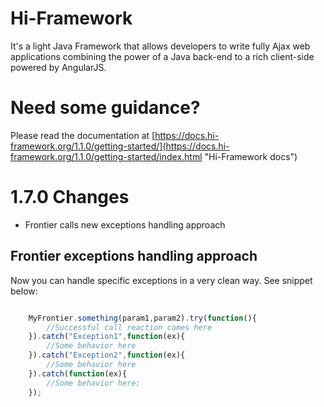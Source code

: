 # Hi-Framework
It's a light Java Framework that allows developers to write fully Ajax web applications combining the power of a Java back-end to a rich client-side powered by AngularJS.


# Need some guidance?
Please read the documentation at [https://docs.hi-framework.org/1.1.0/getting-started/](https://docs.hi-framework.org/1.1.0/getting-started/index.html "Hi-Framework docs")

# 1.7.0 Changes
* Frontier calls new exceptions handling approach


## Frontier exceptions handling approach
Now you can handle specific exceptions in a very clean way.
See snippet below:

```javascript

	MyFrontier.something(param1,param2).try(function(){
    	//Successful call reaction comes here
    }).catch("Exception1",function(ex){
    	//Some behavior here
    }).catch("Exception2",function(ex){
   		//Some behavior here
    }).catch(function(ex){
    	//Some behavior here;  
    });


```